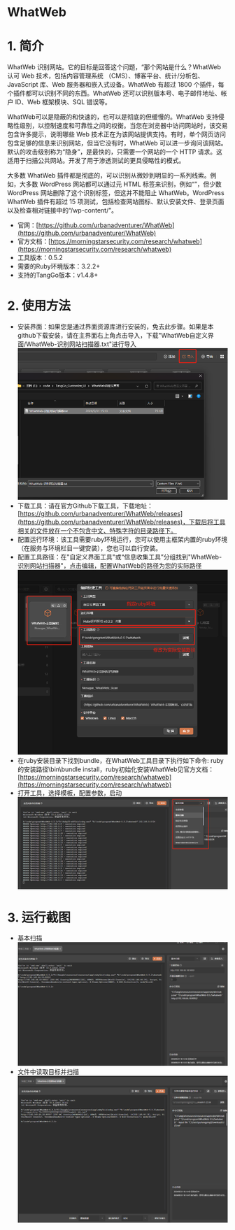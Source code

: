 # WhatWeb

# 1. 简介
WhatWeb 识别网站。它的目标是回答这个问题，“那个网站是什么？WhatWeb 认可 Web 技术，包括内容管理系统 （CMS）、博客平台、统计/分析包、JavaScript 库、Web 服务器和嵌入式设备。WhatWeb 有超过 1800 个插件，每个插件都可以识别不同的东西。WhatWeb 还可以识别版本号、电子邮件地址、帐户 ID、Web 框架模块、SQL 错误等。

WhatWeb可以是隐蔽的和快速的，也可以是彻底的但缓慢的。WhatWeb 支持侵略性级别，以控制速度和可靠性之间的权衡。当您在浏览器中访问网站时，该交易包含许多提示，说明哪些 Web 技术正在为该网站提供支持。有时，单个网页访问包含足够的信息来识别网站，但当它没有时，WhatWeb 可以进一步询问该网站。默认的攻击级别称为“隐身”，是最快的，只需要一个网站的一个 HTTP 请求。这适用于扫描公共网站。开发了用于渗透测试的更具侵略性的模式。

大多数 WhatWeb 插件都是彻底的，可以识别从微妙到明显的一系列线索。例如，大多数 WordPress 网站都可以通过元 HTML 标签来识别，例如“”，但少数 WordPress 网站删除了这个识别标签，但这并不能阻止 WhatWeb。WordPress WhatWeb 插件有超过 15 项测试，包括检查网站图标、默认安装文件、登录页面以及检查相对链接中的“/wp-content/”。
- 官网：[https://github.com/urbanadventurer/WhatWeb](https://github.com/urbanadventurer/WhatWeb)
- 官方文档：[https://morningstarsecurity.com/research/whatweb](https://morningstarsecurity.com/research/whatweb)
- 工具版本：0.5.2
- 需要的Ruby环境版本：3.2.2+
- 支持的TangGo版本：v1.4.8+
# 2. 使用方法
- 安装界面：如果您是通过界面资源库进行安装的，免去此步骤。如果是本github下载安装，请在主界面右上角点击导入，下载"WhatWeb自定义界面/WhatWeb-识别网站扫描器.txt"进行导入
  ![import.png](image/import.png)
- 下载工具：请在官方Github下载工具，下载地址：[https://github.com/urbanadventurer/WhatWeb/releases](https://github.com/urbanadventurer/WhatWeb/releases)，下载后将工具相关的文件放在一个不包含中文、特殊字符的目录路径下。
- 配置运行环境：该工具需要ruby环境运行，您可以使用主框架内置的ruby环境（在服务与环境栏目一键安装），您也可以自行安装。
- 配置工具路径：在"自定义界面工具"或“信息收集工具”分组找到"WhatWeb-识别网站扫描器"，点击编辑，配置WhatWeb的路径为您的实际路径
 ![update.png](image/update.png)
- 在ruby安装目录下找到bundle，在WhatWeb工具目录下执行如下命令: ruby的安装路径\bin\bundle install，ruby初始化安装WhatWeb见官方文档：[https://morningstarsecurity.com/research/whatweb](https://morningstarsecurity.com/research/whatweb) 
- 打开工具，选择模板，配置参数，启动
  ![switch.png](image/switch.png)
# 3. 运行截图

- 基本扫描
  ![base.png](image/base.png)
- 文件中读取目标并扫描
  ![read.png](image/read.png)
